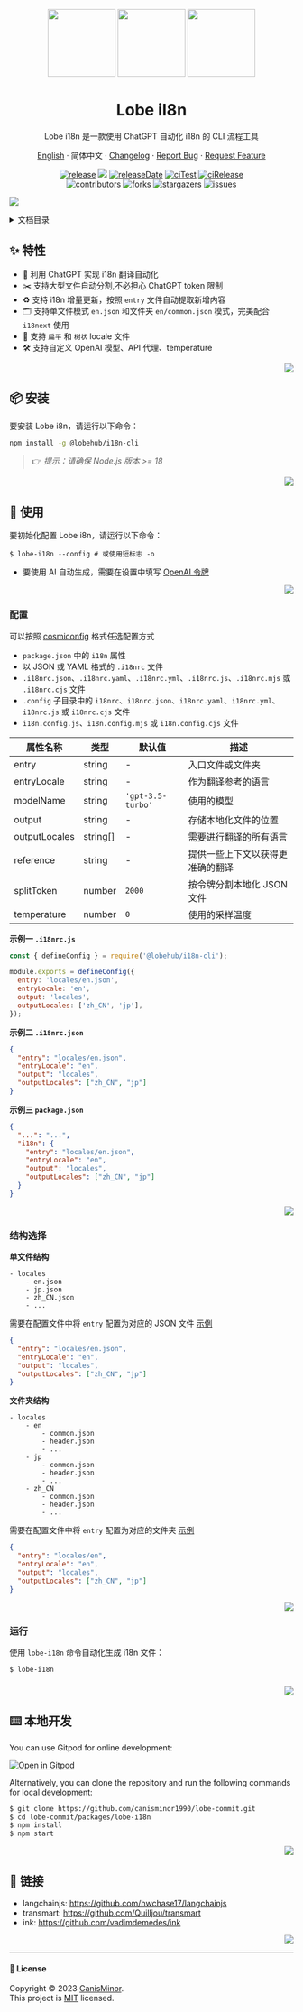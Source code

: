 <a name="readme-top"></a>

<div align="center">

<img height="120" src="https://registry.npmmirror.com/@lobehub/assets-logo/1.0.0/files/assets/logo-3d.webp">
<img height="120" src="https://gw.alipayobjects.com/zos/kitchen/qJ3l3EPsdW/split.svg">
<img height="120" src="https://registry.npmmirror.com/@lobehub/assets-emoji/1.3.0/files/assets/globe-showing-asia-australia.webp">

<h1 align="center">Lobe iI8n</h1>

Lobe i18n 是一款使用 ChatGPT 自动化 i18n 的 CLI 流程工具

[English](./README.md) · 简体中文 · [Changelog](./CHANGELOG.md) · [Report Bug][issues-url] · [Request Feature][issues-url]

<!-- SHIELD GROUP -->

[![release][release-shield]][release-url]
![][release-download-shield]
[![releaseDate][release-date-shield]][release-date-url]
[![ciTest][ci-test-shield]][ci-test-url]
[![ciRelease][ci-release-shield]][ci-release-url]<br/>
[![contributors][contributors-shield]][contributors-url]
[![forks][forks-shield]][forks-url]
[![stargazers][stargazers-shield]][stargazers-url]
[![issues][issues-shield]][issues-url]

</div>

![](https://gw.alipayobjects.com/zos/kitchen/AH7rvv06qn/preview-i18n.webp)

<details>
<summary><kbd>文档目录</kbd></summary>

#### TOC

- [✨ 特性](#-特性)

- [📦 安装](#-安装)

- [🤯 使用](#-使用)

  - [配置](#配置)
  - [结构选择](#结构选择)
  - [运行](#运行)
  - [](#-1)

- [⌨️ 本地开发](#️-本地开发)

- [🔗 链接](#-链接)

####

</details>

## ✨ 特性

- 🤖 利用 ChatGPT 实现 i18n 翻译自动化
- ✂️ 支持大型文件自动分割,不必担心 ChatGPT token 限制
- ♻️ 支持 i18n 增量更新，按照 `entry` 文件自动提取新增内容
- 🗂️ 支持单文件模式 `en.json` 和文件夹 `en/common.json` 模式，完美配合 `i18next` 使用
- 🌲 支持 `扁平` 和 `树状` locale 文件
- 🛠️ 支持自定义 OpenAI 模型、API 代理、temperature

<div align="right">

[![][back-to-top]](#readme-top)

</div>

## 📦 安装

要安装 Lobe i8n，请运行以下命令：

```bash
npm install -g @lobehub/i18n-cli
```

> 👉 _提示：请确保_ _Node.js_ _版本_ _>= 18_

<div align="right">

[![][back-to-top]](#readme-top)

</div>

## 🤯 使用

要初始化配置 Lobe i8n，请运行以下命令：

```shell
$ lobe-i18n --config # 或使用短标志 -o
```

- 要使用 AI 自动生成，需要在设置中填写 [OpenAI 令牌](https://platform.openai.com/account/api-keys)

<div align="right">

[![][back-to-top]](#readme-top)

</div>

### 配置

可以按照 [cosmiconfig](https://github.com/cosmiconfig/cosmiconfig) 格式任选配置方式

- `package.json` 中的 `i18n` 属性
- 以 JSON 或 YAML 格式的 `.i18nrc` 文件
- `.i18nrc.json`、`.i18nrc.yaml`、`.i18nrc.yml`、`.i18nrc.js`、`.i18nrc.mjs` 或 `.i18nrc.cjs` 文件
- `.config` 子目录中的 `i18nrc`、`i18nrc.json`、`i18nrc.yaml`、`i18nrc.yml`、`i18nrc.js` 或 `i18nrc.cjs` 文件
- `i18n.config.js`、`i18n.config.mjs` 或 `i18n.config.cjs` 文件

| 属性名称      | 类型      | 默认值            | 描述                             |
| ------------- | --------- | ----------------- | -------------------------------- |
| entry         | string    | -                 | 入口文件或文件夹                 |
| entryLocale   | string    | -                 | 作为翻译参考的语言               |
| modelName     | string    | `'gpt-3.5-turbo'` | 使用的模型                       |
| output        | string    | -                 | 存储本地化文件的位置             |
| outputLocales | string\[] | -                 | 需要进行翻译的所有语言           |
| reference     | string    | -                 | 提供一些上下文以获得更准确的翻译 |
| splitToken    | number    | `2000`            | 按令牌分割本地化 JSON 文件       |
| temperature   | number    | `0`               | 使用的采样温度                   |

**示例一 `.i18nrc.js`**

```js
const { defineConfig } = require('@lobehub/i18n-cli');

module.exports = defineConfig({
  entry: 'locales/en.json',
  entryLocale: 'en',
  output: 'locales',
  outputLocales: ['zh_CN', 'jp'],
});
```

**示例二 `.i18nrc.json`**

```json
{
  "entry": "locales/en.json",
  "entryLocale": "en",
  "output": "locales",
  "outputLocales": ["zh_CN", "jp"]
}
```

**示例三 `package.json`**

```json
{
  "...": "...",
  "i18n": {
    "entry": "locales/en.json",
    "entryLocale": "en",
    "output": "locales",
    "outputLocales": ["zh_CN", "jp"]
  }
}
```

<div align="right">

[![][back-to-top]](#readme-top)

</div>

### 结构选择

**单文件结构**

```
- locales
	- en.json
	- jp.json
	- zh_CN.json
	- ...
```

需要在配置文件中将 `entry` 配置为对应的 JSON 文件 [示例](./examples/flat/.i18nrc.cjs)

```json
{
  "entry": "locales/en.json",
  "entryLocale": "en",
  "output": "locales",
  "outputLocales": ["zh_CN", "jp"]
}
```

**文件夹结构**

```
- locales
	- en
		- common.json
		- header.json
		- ...
	- jp
		- common.json
		- header.json
		- ...
	- zh_CN
		- common.json
		- header.json
		- ...
```

需要在配置文件中将 `entry` 配置为对应的文件夹 [示例](./examples/tree/.i18nrc.cjs)

```json
{
  "entry": "locales/en",
  "entryLocale": "en",
  "output": "locales",
  "outputLocales": ["zh_CN", "jp"]
}
```

<div align="right">

[![][back-to-top]](#readme-top)

</div>

### 运行

使用 `lobe-i18n` 命令自动化生成 i18n 文件：

```shell
$ lobe-i18n
```

###

<div align="right">

[![][back-to-top]](#readme-top)

</div>

## ⌨️ 本地开发

You can use Gitpod for online development:

[![Open in Gitpod](https://gitpod.io/button/open-in-gitpod.svg)][gitpod-url]

Alternatively, you can clone the repository and run the following commands for local development:

```bash
$ git clone https://github.com/canisminor1990/lobe-commit.git
$ cd lobe-commit/packages/lobe-i18n
$ npm install
$ npm start
```

<div align="right">

[![][back-to-top]](#readme-top)

</div>

## 🔗 链接

- langchainjs: <https://github.com/hwchase17/langchainjs>
- transmart: <https://github.com/Quilljou/transmart>
- ink: <https://github.com/vadimdemedes/ink>

<div align="right">

[![][back-to-top]](#readme-top)

</div>

---

#### 📝 License

Copyright © 2023 [CanisMinor][profile-url]. <br /> This project is [MIT](./LICENSE) licensed.

<!-- LINK GROUP -->

[back-to-top]: https://img.shields.io/badge/-BACK_TO_TOP-151515?style=flat-square
[ci-release-shield]: https://github.com/lobehub/lobe-commit/actions/workflows/release.yml/badge.svg
[ci-release-url]: https://github.com/lobehub/lobe-commit/actions/workflows/release.yml
[ci-test-shield]: https://github.com/canisminor1990/lobe-commit/workflows/Test%20CI/badge.svg
[ci-test-url]: https://github.com/canisminor1990/lobe-commit/actions/workflows/test.yml
[contributors-shield]: https://img.shields.io/github/contributors/canisminor1990/lobe-commit.svg?style=flat
[contributors-url]: https://github.com/canisminor1990/lobe-commit/graphs/contributors
[forks-shield]: https://img.shields.io/github/forks/canisminor1990/lobe-commit.svg?style=flat
[forks-url]: https://github.com/canisminor1990/lobe-commit/network/members
[gitpod-url]: https://gitpod.io/#https://github.com/canisminor1990/lobe-commit
[issues-shield]: https://img.shields.io/github/issues/canisminor1990/lobe-commit.svg?style=flat
[issues-url]: https://github.com/canisminor1990/lobe-commit/issues/new/choose
[profile-url]: https://github.com/canisminor1990
[release-date-shield]: https://img.shields.io/github/release-date/canisminor1990/lobe-commit?style=flat
[release-date-url]: https://github.com/canisminor1990/lobe-commit/releases
[release-download-shield]: https://img.shields.io/npm/dt/@lobehub/i18n-cli
[release-shield]: https://img.shields.io/npm/v/@lobehub/i18n-cli?label=%F0%9F%A4%AF%20NPM
[release-url]: https://www.npmjs.com/package/@lobehub/i18n-cli
[stargazers-shield]: https://img.shields.io/github/stars/canisminor1990/lobe-commit.svg?style=flat
[stargazers-url]: https://github.com/canisminor1990/lobe-commit/stargazers
